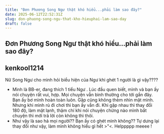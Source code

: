 ```yaml
---
title: "Đơn Phương Song Ngư thật khó hiểu...phải làm sao đây?"
date: 2025-06-12T22:52:31Z
slug: don-phuong-song-ngu-that-kho-hieuphai-lam-sao-day
draft: false
---
```


## Đơn Phương Song Ngư thật khó hiểu...phải làm sao đây?

## kenkool1214

Nữ Song Ngư cho mình hỏi biểu hiện của Ngư khi ghét 1 người là gì vậy????
- Mình là BB-er, đang thích 1
tiểu Ngư . Lúc đầu quen biết,
mình và bạn ấy nói chuyện rất vui, hợp. Mọi chuyện vẫn bình thường cho tới gần đây. Bạn ấy bơ mình hoàn toàn luôn. Gặp cũng không thèm nhìn mặt mình. Nhưng khi mình rủ đi chơi thì bạn ấy vẫn đi. Khi gặp nhau thì thay đổi 180 độ, làm mặt lạnh, thậm chí khi nói chuyện chừng nào mình bắt chuyện thì mới trả lời còn không thì thôi.
- Như vậy là sao hả mọi người?? Bạn ấy có ghét mình
không?? Tự dưng lại thay đổi như vậy, làm mình không hiểu gì hết >"<. Helppppp meeee !
